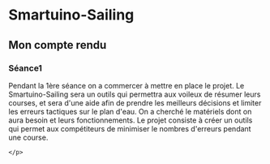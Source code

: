 <h1>Smartuino-Sailing</h1>

<h2>Mon compte rendu </h2>
<h3>Séance1</h3> 
    <p>Pendant la 1ère séance on a commercer à mettre en place le projet.
       Le Smartuino-Sailing sera un outils qui permettra aux voileux de résumer leurs courses, et sera d'une aide afin de prendre             
       les meilleurs décisions et limiter les erreurs tactiques sur le plan d'eau.
       On a cherché le matériels dont on aura besoin et leurs fonctionnements.
       Le projet consiste à créer un outils qui permet aux compétiteurs de minimiser le nombres d'erreurs pendant une course.
       
    </p>



